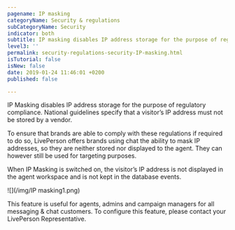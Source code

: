 ```yaml
---
pagename: IP masking
categoryName: Security & regulations
subCategoryName: Security
indicator: both
subtitle: IP masking disables IP address storage for the purpose of regulatory compliance.
level3: ''
permalink: security-regulations-security-IP-masking.html
isTutorial: false
isNew: false
date: 2019-01-24 11:46:01 +0200
published: false

---
```

  
IP Masking disables IP address storage for the purpose of regulatory compliance. National guidelines specify that a visitor’s IP address must not be stored by a vendor. 

To ensure that brands are able to comply with these regulations if required to do so, LivePerson offers brands using chat the ability to mask IP addresses, so they are neither stored nor displayed to the agent. They can however still be used for targeting purposes. 

When IP Masking is switched on, the visitor’s IP address is not displayed in the agent workspace and is not kept in the database events.

![](/img/IP masking1.png)

This feature is useful for agents, admins and campaign managers for all messaging & chat customers. To configure this feature, please contact your LivePerson Representative.